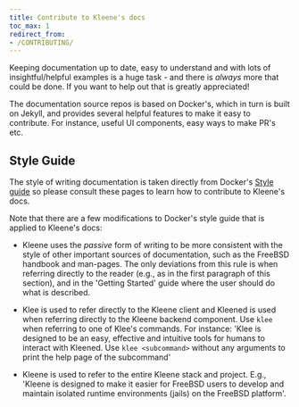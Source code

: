 ```yaml
---
title: Contribute to Kleene's docs
toc_max: 1
redirect_from:
- /CONTRIBUTING/
---
```


Keeping documentation up to date, easy to understand and with lots of
insightful/helpful examples is a huge task - and there is *always* more that
could be done. If you want to help out that is greatly appreciated!

The documentation source repos is based on Docker's, which in turn is built on Jekyll,
and provides several helpful features to make it easy to contribute. For instance,
useful UI components, easy ways to make PR's etc.

## Style Guide

The style of writing documentation is taken directly from Docker's
[Style guide](https://docs.docker.com/contribute/style/grammar/) so please
consult these pages to learn how to contribute to Kleene's docs.

Note that there are a few modifications to Docker's style guide that is
applied to Kleene's docs:

- Kleene uses the *passive* form of writing to be more consistent with the style
  of other important sources of documentation, such as the FreeBSD handbook and
  man-pages. The only deviations from this rule is when referring directly to
  the reader (e.g., as in the first paragraph of this section), and in the
  'Getting Started' guide where the user should do what is described.

- Klee is used to refer directly to the Kleene client and Kleened is used when
  referring directly to the Kleene backend component. Use `klee` when referring
  to one of Klee's commands. For instance: 'Klee is designed to be an easy,
  effective and intuitive tools for humans to interact with Kleened.
  Use `klee <subcommand>` without any arguments to print the help page of the
  subcommand'

- Kleene is used to refer to the entire Kleene stack and project. E.g., 'Kleene
  is designed to make it easier for FreeBSD users to develop and maintain isolated
  runtime environments (jails) on the FreeBSD platform'.
